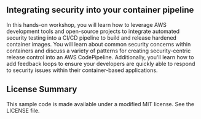 ## Integrating security into your container pipeline

In this hands-on workshop, you will learn how to leverage AWS development tools and open-source projects to integrate automated security testing into a CI/CD pipeline to build and release hardened container images.  You will learn about common security concerns within containers and discuss a variety of patterns for creating security-centric release control into an AWS CodePipeline.  Additionally, you'll learn how to add feedback loops to ensure your developers are quickly able to respond to security issues within their container-based applications.

## License Summary
  
This sample code is made available under a modified MIT license. See the LICENSE file.
